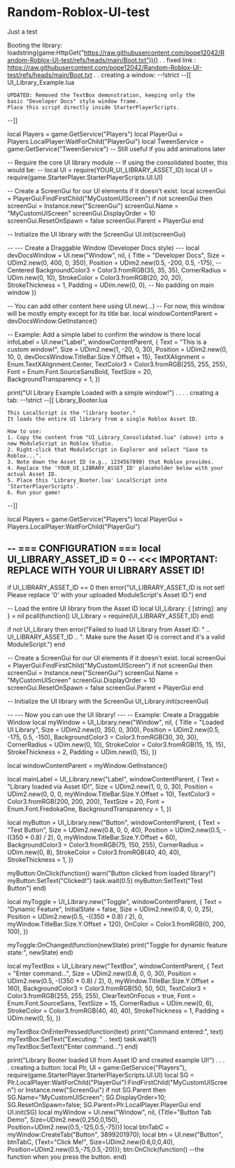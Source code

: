 # Random-Roblox-UI-test
Just a test




Booting the library:
loadstring(game:HttpGet("https://raw.githubusercontent.com/pope12042/Random-Roblox-UI-test/refs/heads/main/Boot.txt"))()
.
.
fixed link : https://raw.githubusercontent.com/pope12042/Random-Roblox-UI-test/refs/heads/main/Boot.txt
.
.
creating a window:
--!strict
--[[
    UI_Library_Example.lua

    UPDATED: Removed the TextBox demonstration, keeping only the
    basic "Developer Docs" style window frame.
    Place this script directly inside StarterPlayerScripts.
--]]

local Players = game:GetService("Players")
local PlayerGui = Players.LocalPlayer:WaitForChild("PlayerGui")
local TweenService = game:GetService("TweenService") -- Still useful if you add animations later

-- Require the core UI library module
-- If using the consolidated booter, this would be:
-- local UI = require(YOUR_UI_LIBRARY_ASSET_ID)
local UI = require(game.StarterPlayer.StarterPlayerScripts.UI.UI)


-- Create a ScreenGui for our UI elements if it doesn't exist.
local screenGui = PlayerGui:FindFirstChild("MyCustomUIScreen")
if not screenGui then
    screenGui = Instance.new("ScreenGui")
    screenGui.Name = "MyCustomUIScreen"
    screenGui.DisplayOrder = 10
    screenGui.ResetOnSpawn = false
    screenGui.Parent = PlayerGui
end

-- Initialize the UI library with the ScreenGui
UI.init(screenGui)

-- --- Create a Draggable Window (Developer Docs style) ---
local devDocsWindow = UI.new("Window", nil, {
    Title = "Developer Docs",
    Size = UDim2.new(0, 400, 0, 350),
    Position = UDim2.new(0.5, -200, 0.5, -175), -- Centered
    BackgroundColor3 = Color3.fromRGB(35, 35, 35),
    CornerRadius = UDim.new(0, 10),
    StrokeColor = Color3.fromRGB(20, 20, 20),
    StrokeThickness = 1,
    Padding = UDim.new(0, 0), -- No padding on main window
})

-- You can add other content here using UI.new(...)
-- For now, this window will be mostly empty except for its title bar.
local windowContentParent = devDocsWindow:GetInstance()

-- Example: Add a simple label to confirm the window is there
local infoLabel = UI.new("Label", windowContentParent, {
    Text = "This is a custom window!",
    Size = UDim2.new(1, -20, 0, 30),
    Position = UDim2.new(0, 10, 0, devDocsWindow.TitleBar.Size.Y.Offset + 15),
    TextXAlignment = Enum.TextXAlignment.Center,
    TextColor3 = Color3.fromRGB(255, 255, 255),
    Font = Enum.Font.SourceSansBold,
    TextSize = 20,
    BackgroundTransparency = 1,
})

print("UI Library Example Loaded with a simple window!")
.
.
.
.
creating a tab:
--!strict
--[[
    Library_Booter.lua

    This LocalScript is the "library booter."
    It loads the entire UI library from a single Roblox Asset ID.

    How to use:
    1. Copy the content from "UI_Library_Consolidated.lua" (above) into a new ModuleScript in Roblox Studio.
    2. Right-click that ModuleScript in Explorer and select "Save to Roblox...".
    3. Note down the Asset ID (e.g., 1234567890) that Roblox provides.
    4. Replace the 'YOUR_UI_LIBRARY_ASSET_ID' placeholder below with your actual Asset ID.
    5. Place this 'Library_Booter.lua' LocalScript into 'StarterPlayerScripts'.
    6. Run your game!
--]]

local Players = game:GetService("Players")
local PlayerGui = Players.LocalPlayer:WaitForChild("PlayerGui")

-- === CONFIGURATION ===
local UI_LIBRARY_ASSET_ID = 0 -- <<< IMPORTANT: REPLACE WITH YOUR UI LIBRARY ASSET ID!
-------------------------

if UI_LIBRARY_ASSET_ID == 0 then
    error("UI_LIBRARY_ASSET_ID is not set! Please replace '0' with your uploaded ModuleScript's Asset ID.")
end

-- Load the entire UI library from the Asset ID
local UI_Library: { [string]: any } = nil
pcall(function()
    UI_Library = require(UI_LIBRARY_ASSET_ID)
end)

if not UI_Library then
    error("Failed to load UI Library from Asset ID: " .. UI_LIBRARY_ASSET_ID .. ". Make sure the Asset ID is correct and it's a valid ModuleScript.")
end

-- Create a ScreenGui for our UI elements if it doesn't exist.
local screenGui = PlayerGui:FindFirstChild("MyCustomUIScreen")
if not screenGui then
    screenGui = Instance.new("ScreenGui")
    screenGui.Name = "MyCustomUIScreen"
    screenGui.DisplayOrder = 10
    screenGui.ResetOnSpawn = false
    screenGui.Parent = PlayerGui
end

-- Initialize the UI library with the ScreenGui
UI_Library.init(screenGui)

-- --- Now you can use the UI library! ---
-- Example: Create a Draggable Window
local myWindow = UI_Library.new("Window", nil, {
    Title = "Loaded UI Library",
    Size = UDim2.new(0, 350, 0, 300),
    Position = UDim2.new(0.5, -175, 0.5, -150),
    BackgroundColor3 = Color3.fromRGB(30, 30, 30),
    CornerRadius = UDim.new(0, 10),
    StrokeColor = Color3.fromRGB(15, 15, 15),
    StrokeThickness = 2,
    Padding = UDim.new(0, 15),
})

local windowContentParent = myWindow:GetInstance()

local mainLabel = UI_Library.new("Label", windowContentParent, {
    Text = "Library loaded via Asset ID!",
    Size = UDim2.new(1, 0, 0, 30),
    Position = UDim2.new(0, 0, 0, myWindow.TitleBar.Size.Y.Offset + 10),
    TextColor3 = Color3.fromRGB(200, 200, 200),
    TextSize = 20,
    Font = Enum.Font.FredokaOne,
    BackgroundTransparency = 1,
})

local myButton = UI_Library.new("Button", windowContentParent, {
    Text = "Test Button",
    Size = UDim2.new(0.8, 0, 0, 40),
    Position = UDim2.new(0.5, -((350 * 0.8) / 2), 0, myWindow.TitleBar.Size.Y.Offset + 60),
    BackgroundColor3 = Color3.fromRGB(75, 150, 255),
    CornerRadius = UDim.new(0, 8),
    StrokeColor = Color3.fromRGB(40, 40, 40),
    StrokeThickness = 1,
})

myButton:OnClick(function()
    warn("Button clicked from loaded library!")
    myButton:SetText("Clicked!")
    task.wait(0.5)
    myButton:SetText("Test Button")
end)

local myToggle = UI_Library.new("Toggle", windowContentParent, {
    Text = "Dynamic Feature",
    InitialState = false,
    Size = UDim2.new(0.8, 0, 0, 25),
    Position = UDim2.new(0.5, -((350 * 0.8) / 2), 0, myWindow.TitleBar.Size.Y.Offset + 120),
    OnColor = Color3.fromRGB(0, 200, 100),
})

myToggle:OnChanged(function(newState)
    print("Toggle for dynamic feature state:", newState)
end)

local myTextBox = UI_Library.new("TextBox", windowContentParent, {
    Text = "Enter command...",
    Size = UDim2.new(0.8, 0, 0, 30),
    Position = UDim2.new(0.5, -((350 * 0.8) / 2), 0, myWindow.TitleBar.Size.Y.Offset + 160),
    BackgroundColor3 = Color3.fromRGB(50, 50, 50),
    TextColor3 = Color3.fromRGB(255, 255, 255),
    ClearTextOnFocus = true,
    Font = Enum.Font.SourceSans,
    TextSize = 15,
    CornerRadius = UDim.new(0, 6),
    StrokeColor = Color3.fromRGB(40, 40, 40),
    StrokeThickness = 1,
    Padding = UDim.new(0, 5),
})

myTextBox:OnEnterPressed(function(text)
    print("Command entered:", text)
    myTextBox:SetText("Executing: " .. text)
    task.wait(1)
    myTextBox:SetText("Enter command...")
end)

print("Library Booter loaded UI from Asset ID and created example UI!")
.
.
.
.
creating a button:
local Plr, UI = game:GetService("Players"), require(game.StarterPlayer.StarterPlayerScripts.UI.UI)
local SG = Plr.LocalPlayer:WaitForChild("PlayerGui"):FindFirstChild("MyCustomUIScreen") or Instance.new("ScreenGui")
if not SG.Parent then SG.Name="MyCustomUIScreen"; SG.DisplayOrder=10; SG.ResetOnSpawn=false; SG.Parent=Plr.LocalPlayer.PlayerGui end UI.init(SG)
local myWindow = UI.new("Window", nil, {Title="Button Tab Demo", Size=UDim2.new(0,250,0,150), Position=UDim2.new(0.5,-125,0.5,-75)})
local btnTabC = myWindow:CreateTab("Button", 3899201970); local btn = UI.new("Button", btnTabC, {Text="Click Me!", Size=UDim2.new(0.6,0,0,40), Position=UDim2.new(0.5,-75,0.5,-20)}); btn:OnClick(function()
--the function when you press the button.
end)
